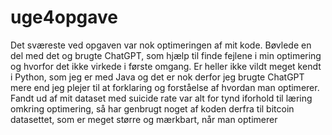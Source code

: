 # uge4opgave
Det sværeste ved opgaven var nok optimeringen af mit kode. Bøvlede en del med det og brugte ChatGPT, som hjælp til finde fejlene i min optimering og hvorfor det ikke virkede i første omgang. 
Er heller ikke vildt meget kendt i Python, som jeg er med Java og det er nok derfor jeg brugte ChatGPT mere end jeg plejer til at forklaring og forståelse af hvordan man optimerer.
Fandt ud af mit dataset med suicide rate var alt for tynd iforhold til læring omkring optimering, så har genbrugt noget af koden derfra til bitcoin datasettet, som er meget større og mærkbart,
når man optimerer
